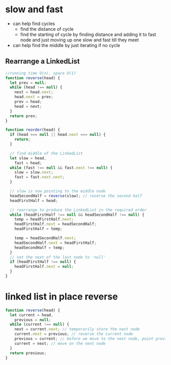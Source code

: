 # slow and fast

- can help find cycles
  - find the distance of cycle
  - find the starting of cycle by finding distance and adding it to fast node and just moving up one slow and fast till they meet
- can help find the middle by just iterating if no cycle

## Rearrange a LinkedList

```javascript
//running time O(n), space O(1)
function reverse(head) {
  let prev = null;
  while (head !== null) {
    next = head.next;
    head.next = prev;
    prev = head;
    head = next;
  }
  return prev;
}

function reorder(head) {
  if (head === null || head.next === null) {
    return;
  }

  // find middle of the LinkedList
  let slow = head,
    fast = head;
  while (fast !== null && fast.next !== null) {
    slow = slow.next;
    fast = fast.next.next;
  }

  // slow is now pointing to the middle node
  headSecondHalf = reverse(slow); // reverse the second half
  headFirstHalf = head;

  // rearrange to produce the LinkedList in the required order
  while (headFirstHalf !== null && headSecondHalf !== null) {
    temp = headFirstHalf.next;
    headFirstHalf.next = headSecondHalf;
    headFirstHalf = temp;

    temp = headSecondHalf.next;
    headSecondHalf.next = headFirstHalf;
    headSecondHalf = temp;
  }
  // set the next of the last node to 'null'
  if (headFirstHalf !== null) {
    headFirstHalf.next = null;
  }
}
```

# linked list in place reverse

```javascript
function reverse(head) {
  let current = head,
    previous = null;
  while (current !== null) {
    next = current.next; // temporarily store the next node
    current.next = previous; // reverse the current node
    previous = current; // before we move to the next node, point previous to the current node
    current = next; // move on the next node
  }
  return previous;
}
```
